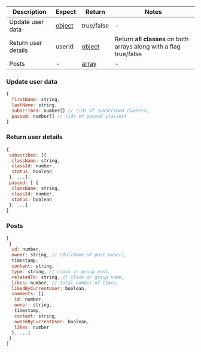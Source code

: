 Description | Expect | Return | Notes
-|-|-|-
Update user data | [object](#update-user-data) | true/false | -
Return user details | userId | [object](#return-user-details) |  Return **all classes** on both arrays along with a flag true/false 
Posts | - | [array](#posts) | -

<h3 id="update-user-data">Update user data</h3>

```javascript
{
  firstName: string, 
  lastName: string, 
  subscribed: number[] // (ids of subscribed classes), 
  passed: number[] // (ids of passed classes) 
} 
```

<h3 id="return-user-details">Return user details</h3>

```javascript 
{ 
 subscribed: [{ 
  className: string, 
  classId: number, 
  status: boolean 
 }, ...], 
 passed: [ { 
  className: string, 
  classId: number, 
  status: boolean 
 }, ...]
}
```

<h3 id="posts">Posts</h3>


```javascript
[  
 {
  id: number, 
  owner: string, // (fullName of post owner), 
  timestamp,
  content: string,
  type: string, // class or group post,
  relatedTo: string, // class or group name,
  likes: number, // total number of likes,
  likedByCurrentUser: boolean,
  comments: [{
   id: number,
   owner: string,
   timestamp,
   content: string,
   ownedByCurrentUser: boolean,
   likes: number
  }, ...]
 }
]
```